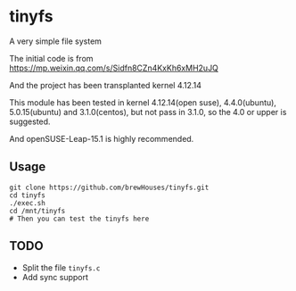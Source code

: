 # tinyfs

A very simple file system

The initial code is from https://mp.weixin.qq.com/s/Sidfn8CZn4KxKh6xMH2uJQ

And the project has been transplanted kernel 4.12.14

This module has been tested in kernel 4.12.14(open suse), 4.4.0(ubuntu), 5.0.15(ubuntu) and 3.1.0(centos), but not pass in 3.1.0, so the 4.0 or upper is suggested.

And openSUSE-Leap-15.1 is highly recommended.

## Usage

```shell
git clone https://github.com/brewHouses/tinyfs.git
cd tinyfs
./exec.sh
cd /mnt/tinyfs
# Then you can test the tinyfs here
```

## TODO
- Split the file `tinyfs.c`
- Add sync support